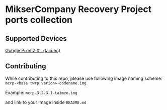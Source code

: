 # MikserCompany Recovery Project ports collection
## Supported Devices
[Google Pixel 2 XL (taimen)](images/mcrp-3.2.3-1-taimen.img)

## Contributing
While contributing to this repo, please use following image naming scheme: \
```mcrp-<base twrp verion>-codename.img```

Example: ```mcrp-3.2.3-1-taimen.img```

and link to your image inside ```README.md```